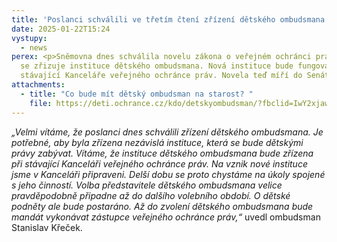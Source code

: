 ```yaml
---
title: 'Poslanci schválili ve třetím čtení zřízení dětského ombudsmana'
date: 2025-01-22T15:24
vystupy:
  - news
perex: <p>Sněmovna dnes schválila novelu zákona o veřejném ochránci práv, kterou
  se zřizuje instituce dětského ombudsmana. Nová instituce bude fungovat v rámci
  stávající Kanceláře veřejného ochránce práv. Novela teď míří do Senátu.</p>
attachments:
  - title: "Co bude mít dětský ombudsman na starost? "
    file: https://deti.ochrance.cz/kdo/detskyombudsman/?fbclid=IwY2xjawH93rVleHRuA2FlbQIxMAABHU6OPNs3fcAc0vRxNNPZNIMIqordtCmmrNDQAs6kNUDLSDfwC4vjSboWfQ_aem_V_U4Ba4mxCOOq5yXWtRd2Q
---
```

<p><i>„Velmi vítáme, že poslanci dnes schválili zřízení dětského ombudsmana. Je potřebné, aby byla zřízena nezávislá instituce, která se bude dětskými právy zabývat. Vítáme, že instituce dětského ombudsmana bude zřízena při stávající Kanceláři veřejného ochránce práv. Na vznik nové instituce jsme v&nbsp;Kanceláři připraveni. Delší dobu se proto chystáme na úkoly spojené s jeho činností. Volba představitele dětského ombudsmana velice pravděpodobně připadne až do dalšího volebního období. O dětské podněty ale bude postaráno. Až do zvolení dětského ombudsmana bude mandát vykonávat zástupce veřejného ochránce práv,“&nbsp;</i>uvedl ombudsman Stanislav Křeček.</p><p>&nbsp;</p>
